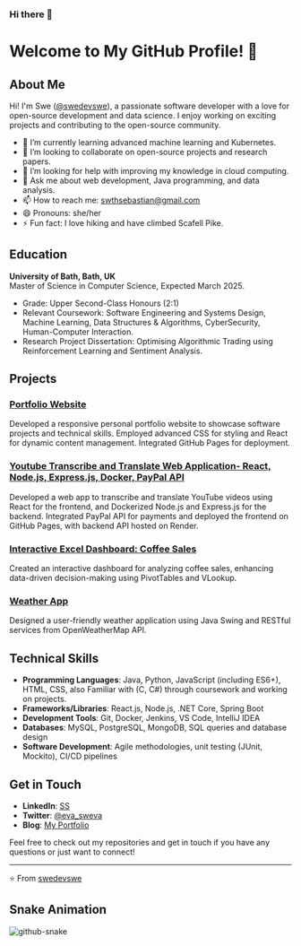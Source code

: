 ### Hi there 👋

# Welcome to My GitHub Profile! 👋

## About Me

Hi! I'm Swe ([@swedevswe](https://github.com/swedevswe)), a passionate software developer with a love for open-source development and data science. I enjoy working on exciting projects and contributing to the open-source community. 

- 🌱 I’m currently learning advanced machine learning and Kubernetes.
- 👯 I’m looking to collaborate on open-source projects and research papers.
- 🤔 I’m looking for help with improving my knowledge in cloud computing.
- 💬 Ask me about web development, Java programming, and data analysis.
- 📫 How to reach me: [swthsebastian@gmail.com](mailto:swthsebastian@gmail.com)
- 😄 Pronouns: she/her
- ⚡ Fun fact: I love hiking and have climbed Scafell Pike.

## Education

**University of Bath, Bath, UK**  
Master of Science in Computer Science, Expected March 2025.
- Grade: Upper Second-Class Honours (2:1)
- Relevant Coursework: Software Engineering and Systems Design, Machine Learning, Data Structures & Algorithms, CyberSecurity, Human-Computer Interaction.
- Research Project Dissertation: Optimising Algorithmic Trading using Reinforcement Learning and Sentiment Analysis.
  
## Projects

### [Portfolio Website](https://github.com/swedevswe/Swe-Portfolio-Swe)
Developed a responsive personal portfolio website to showcase software projects and technical skills. Employed advanced CSS for styling and React for dynamic content management. Integrated GitHub Pages for deployment.

### [Youtube Transcribe and Translate Web Application- React, Node.js, Express.js, Docker, PayPal API]([https://github.com/swedevswe/Swe-Portfolio-Swe](https://github.com/swedevswe/yt-tt.git))
Developed a web app to transcribe and translate YouTube videos using React for the frontend, and Dockerized Node.js and Express.js for the backend. Integrated PayPal API for payments and deployed the frontend on GitHub Pages, with backend API hosted on Render.

### [Interactive Excel Dashboard: Coffee Sales](https://github.com/swedevswe/Interactive-Excel-Dashboard.git)
Created an interactive dashboard for analyzing coffee sales, enhancing data-driven decision-making using PivotTables and VLookup.

### [Weather App](https://github.com/swedevswe/WeatherApp.git)
Designed a user-friendly weather application using Java Swing and RESTful services from OpenWeatherMap API.

## Technical Skills

- **Programming Languages**: Java, Python, JavaScript (including ES6+), HTML, CSS, also Familiar with (C, C#) through coursework and working on projects.
- **Frameworks/Libraries**: React.js, Node.js, .NET Core, Spring Boot
- **Development Tools**: Git, Docker, Jenkins, VS Code, IntelliJ IDEA
- **Databases**: MySQL, PostgreSQL, MongoDB, SQL queries and database design
- **Software Development**: Agile methodologies, unit testing (JUnit, Mockito), CI/CD pipelines

## Get in Touch

- **LinkedIn**: [SS](https://www.linkedin.com/in/swethasebastian/)
- **Twitter**: [@eva_sweva](https://twitter.com/eva_sweva)
- **Blog**: [My Portfolio](https://swedevswe.github.io/Swe-Portfolio-Swe/)

Feel free to check out my repositories and get in touch if you have any questions or just want to connect!

---

⭐️ From [swedevswe](https://github.com/swedevswe)

## Snake Animation

<picture>
  <source media="(prefers-color-scheme: dark)" srcset="https://swedevswe.github.io/swedevswe/github-snake-dark.svg" />
  <source media="(prefers-color-scheme: light)" srcset="https://swedevswe.github.io/swedevswe/github-snake.svg" />
  <img alt="github-snake" src="https://swedevswe.github.io/swedevswe/github-snake.svg" />
</picture>


